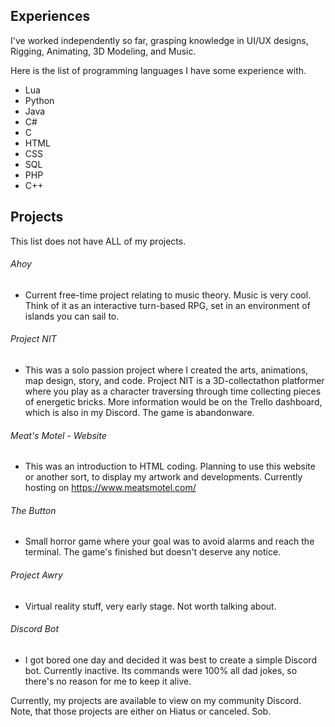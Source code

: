 
## Experiences
I've worked independently so far, grasping knowledge in UI/UX designs, Rigging, Animating, 3D Modeling, and Music.

Here is the list of programming languages I have some experience with.

- Lua
- Python
- Java
- C#
- C
- HTML
- CSS
- SQL
- PHP
- C++

## Projects
This list does not have ALL of my projects.

###### Ahoy
- Current free-time project relating to music theory. Music is very cool. Think of it as an interactive turn-based RPG, set in an environment of islands you can sail to.

######  Project NIT
- This was a solo passion project where I created the arts, animations, map design, story, and code. Project NIT is a 3D-collectathon platformer where you play as a character traversing through time collecting pieces of energetic bricks. More information would be on the Trello dashboard, which is also in my Discord. The game is abandonware.

######  Meat's Motel - Website
- This was an introduction to HTML coding. Planning to use this website or another sort, to display my artwork and developments. Currently hosting on https://www.meatsmotel.com/

###### The Button
- Small horror game where your goal was to avoid alarms and reach the terminal. The game's finished but doesn't deserve any notice.

######  Project Awry
- Virtual reality stuff, very early stage. Not worth talking about.

######  Discord Bot
- I got bored one day and decided it was best to create a simple Discord bot. Currently inactive. Its commands were 100% all dad jokes, so there's no reason for me to keep it alive.


Currently, my projects are available to view on my community Discord.
Note, that those projects are either on Hiatus or canceled. Sob.
